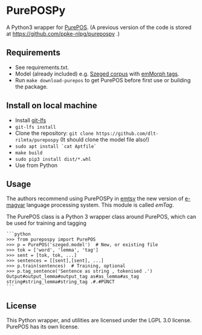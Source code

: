 # PurePOSPy

A Python3 wrapper for [PurePOS](https://github.com/ppke-nlpg/purepos). (A previous version of the code is stored at https://github.com/ppke-nlpg/purepospy .)

## Requirements

- See requirements.txt.
- Model (already included) e.g. [Szeged corpus](http://rgai.inf.u-szeged.hu/index.php?lang=en&page=SzegedTreebank) with [emMorph tags](http://e-magyar.hu/en/textmodules/emmorph_codelist).
- Run `make download-purepos` to get PurePOS before first use or building the package.

## Install on local machine

  - Install [git-lfs](https://git-lfs.github.com/)
  - `git-lfs install`
  - Clone the repository: `git clone https://github.com/dlt-rilmta/purepospy` (It should clone the model file also!)
  - ``sudo apt install `cat Aptfile` ``
  - `make build`
  - `sudo pip3 install dist/*.whl`
  - Use from Python

## Usage

The authors recommend using PurePOSPy in [emtsv](https://github.com/dlt-rilmta/emtsv) the new version of [e-magyar](http://www.e-magyar.hu) language processing system. This module is called *emTag*.

The PurePOS class is a Python 3 wrapper class around PurePOS, which can be used for training and tagging

	```python
	>>> from purepospy import PurePOS
	>>> p = PurePOS('szeged.model')  # New, or existing file
	>>> tok = ['word', 'lemma', 'tag']
	>>> sent = [tok, tok, ...]
	>>> sentences = [[sent],[sent], ...]
	>>> p.train(sentences)  # Training, optional
	>>> p.tag_sentence('Sentence as string , tokenised .')
	Output#output_lemma#output_tag as#as_lemma#as_tag string#string_lemma#string_tag .#.#PUNCT
	```

## License

This Python wrapper, and utilities are licensed under the LGPL 3.0 license.
PurePOS has its own license.

